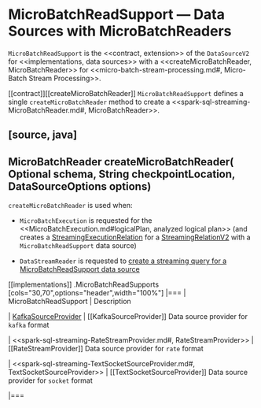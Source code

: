 # MicroBatchReadSupport &mdash; Data Sources with MicroBatchReaders

`MicroBatchReadSupport` is the <<contract, extension>> of the `DataSourceV2` for <<implementations, data sources>> with a <<createMicroBatchReader, MicroBatchReader>> for <<micro-batch-stream-processing.md#, Micro-Batch Stream Processing>>.

[[contract]][[createMicroBatchReader]]
`MicroBatchReadSupport` defines a single `createMicroBatchReader` method to create a <<spark-sql-streaming-MicroBatchReader.md#, MicroBatchReader>>.

[source, java]
----
MicroBatchReader createMicroBatchReader(
  Optional<StructType> schema,
  String checkpointLocation,
  DataSourceOptions options)
----

`createMicroBatchReader` is used when:

* `MicroBatchExecution` is requested for the <<MicroBatchExecution.md#logicalPlan, analyzed logical plan>> (and creates a [StreamingExecutionRelation](StreamingExecutionRelation.md) for a [StreamingRelationV2](spark-sql-streaming-StreamingRelationV2.md) with a `MicroBatchReadSupport` data source)

* `DataStreamReader` is requested to [create a streaming query for a MicroBatchReadSupport data source](DataStreamReader.md#load)

[[implementations]]
.MicroBatchReadSupports
[cols="30,70",options="header",width="100%"]
|===
| MicroBatchReadSupport
| Description

| [KafkaSourceProvider](datasources/kafka/KafkaSourceProvider.md)
| [[KafkaSourceProvider]] Data source provider for `kafka` format

| <<spark-sql-streaming-RateStreamProvider.md#, RateStreamProvider>>
| [[RateStreamProvider]] Data source provider for `rate` format

| <<spark-sql-streaming-TextSocketSourceProvider.md#, TextSocketSourceProvider>>
| [[TextSocketSourceProvider]] Data source provider for `socket` format

|===
